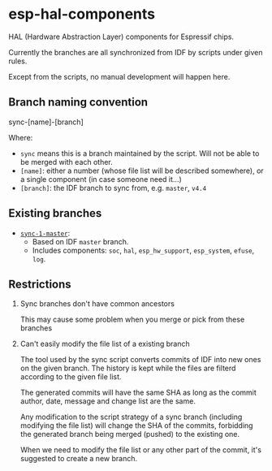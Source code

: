 # esp-hal-components

HAL (Hardware Abstraction Layer) components for Espressif chips.

Currently the branches are all synchronized from IDF by scripts under given rules.

Except from the scripts, no manual development will happen here.

## Branch naming convention

sync-[name]-[branch]

Where:

- `sync` means this is a branch maintained by the script. Will not be able to be merged with each other.
- `[name]`: either a number (whose file list will be described somewhere), or a single component (in case someone need it...)
- `[branch]`: the IDF branch to sync from, e.g. `master`, `v4.4`

## Existing branches

- [`sync-1-master`](../../tree/sync-1-master):
    - Based on IDF `master` branch.
    - Includes components: `soc`, `hal`, `esp_hw_support`, `esp_system`, `efuse`, `log`.

## Restrictions

1. Sync branches don't have common ancestors

   This may cause some problem when you merge or pick from these branches

2. Can't easily modify the file list of a existing branch

   The tool used by the sync script converts commits of IDF into new ones on the given branch. The history is kept while the files are filterd according to the given file list.

   The generated commits will have the same SHA as long as the commit author, date, message and change list are the same.

   Any modification to the script strategy of a sync branch (including modifying the file list) will change the SHA of the commits, forbidding the generated branch being merged (pushed) to the existing one.

   When we need to modify the file list or any other part of the commit, it's suggested to create a new branch.
